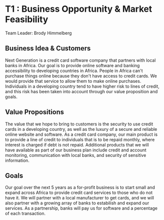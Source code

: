 # T1 : Business Opportunity & Market Feasibility
Team Leader: Brody Himmelberg

## Business Idea & Customers
Next Generation is a credit card software company that partners with local banks in Africa. Our goal is to provide online software and banking accessibility to developing countries in Africa. People in Africa can't purchase things online because they don't have access to credit cards. We would provide that service to allow them to make online purchases. Individuals in a developing country tend to have higher risk to lines of credit, and this risk has been taken into account through our value proposition and goals.

## Value Propositions
The value that we hope to bring to customers is the security to use credit cards in a developing country, as well as the luxury of a secure and reliable online website and software. As a credit card company, our main product is to provide a line of credit to individuals that is to be repaid monthly, where interest is charged if debt is not repaid. Additional products that we will have available as part of our business plan include credit and account monitoring, communication with local banks, and security of sensitive information.
 
## Goals
Our goal over the next 5 years as a for-profit business is to start small and expand across Africa to provide credit card services to those who do not have it. We will partner with a local manufacturer to get cards, and we will also partner with a growing array of banks to estabilish and expand our services. As a partnership, banks will pay us for software and a percentage of each transaction.
